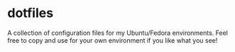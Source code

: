 # dotfiles
A collection of configuration files for my Ubuntu/Fedora environments. Feel free to copy and use for your own environment if you like what you see!
